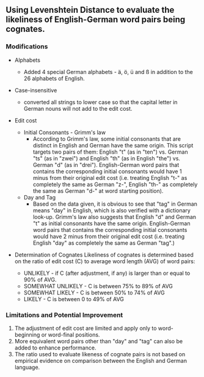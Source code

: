 ## Using Levenshtein Distance to evaluate the likeliness of English-German word pairs being cognates.

### Modifications

* Alphabets
  * Added 4 special German alphabets - ä, ö, ü and ß in addition to the 26 alphabets of English.

* Case-insensitive
  * converted all strings to lower case so that the capital letter in German nouns will not add to the edit cost.

* Edit cost
  * Initial Consonants - Grimm's law
    * According to Grimm's law, some initial consonants that are distinct in English and German have the same origin. This script targets two pairs of them: English "t" (as in "ten") vs. German "ts" (as in "zwei") and English "th" (as in English "the") vs. German "d" (as in "drei"). English-German word pairs that contains the corresponding initial consonants would have 1 minus from their original edit cost (i.e. treating English "t-" as completely the same as German "z-", English "th-" as completely the same as German "d-" at word starting position).
  * Day and Tag
    * Based on the data given, it is obvious to see that "tag" in German means "day" in English, which is also verified with a dictionary look-up. Grimm's law also suggests that English "d" and German "t" as initial consonants have the same origin. English-German word pairs that contains the corresponding initial consonants would have 2 minus from their original edit cost (i.e. treating English "day" as completely the same as German "tag".)

* Determination of Cognates
Likeliness of cognates is determined based on the ratio of edit cost (C) to average word length (AVG) of word pairs:
  * UNLIKELY - if C (after adjustment, if any) is larger than or equal to 90% of AVG.
  * SOMEWHAT UNLIKELY - C is between 75% to 89% of AVG
  * SOMEWHAT LIKELY - C is between 50% to 74% of AVG
  * LIKELY - C is between 0 to 49% of AVG

### Limitations and Potential Improvement
1. The adjustment of edit cost are limited and apply only to word-beginning or word-final positions.
2. More equivalent word pairs other than "day" and "tag" can also be added to enhance performance.
3. The ratio used to evaluate likeness of cognate pairs is not based on empirical evidence on comparison between the English and German language.  
